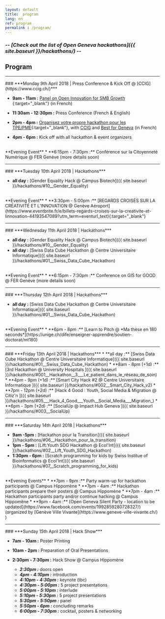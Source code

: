 ```yaml
---
layout: default
title:  program
lang: en
ref: program
permalink : /program/
---
```






### ***-- [Check out the list of Open Geneva hackathons]({{ site.baseurl }}/hackathons/) --***

## **Program**
<hr>
### ***Monday 9th April 2018 | Press Conference & Kick Off @ [CCIG](https://www.ccig.ch/)***


* **9am - 11am :** [Panel on Open Innovation for SMB Growth ](https://www.ccig.ch/agenda/2018/04/Linnovation-au-service-de-la-croissance-des-PME-Le-hackathon-pour-les-Nuls){:target="_blank"} (in French)
* **11:30am - 12:30pm :** Press Conference (French & English)

* **2pm - 4pm :** [Organisez votre propre hackathon pour les TPE/PME](https://www.ccig.ch/agenda/2018/04/Organisez-votre-propre-hackathon){:target="_blank"}, with [CCIG](https://www.ccig.ch/) and [Best for Geneva](https://bestforgeneva.ch/) (in French)
* **4pm - 6pm :** Kick off with all hackathon & event organizers  

<br>
**Evening Event**
* **6:15pm - 7:30pm :** Conférence sur la Citoyenneté Numérique @ FER Genève (more details soon)


<br>

<hr>
### ***Tuesday 10th April 2018 | Hackathons***

* **all day :** [Gender Equality Hack @ Campus Biotech]({{ site.baseurl }}/hackathons/#10__Gender_Equality)

<br>
**Evening Event**
* **3:30pm - 5:00pm :** [REGARDS CROISÉS SUR LA CRÉATIVITÉ ET L’INNOVATION @ Genève Aéroport](https://www.eventbrite.fr/e/billets-regards-croises-sur-la-creativite-et-linnovation-44193547089?utm_term=eventurl_text){:target="_blank"}

<br>
<hr>
### ***Wednesday 11th April 2018 | Hackathons***

* **all day :** [Gender Equality Hack @ Campus Biotech]({{ site.baseurl }}/hackathons/#10__Gender_Equality)
* **all day :** [Swiss Data Cube Hackathon @ Centre Universitaire Informatique]({{ site.baseurl }}/hackathons/#01__Swiss_Data_Cube_Hackathon)

<br>
**Evening Event**
* **6:15pm - 7:30pm :** Conference on GIS for GOOD @ FER Genève (more details soon)


<br>
<hr>
### ***Thursday 12th April 2018 | Hackathons***

* **all day :** [Swiss Data Cube Hackathon @ Centre Universitaire Informatique]({{ site.baseurl }}/hackathons/#01__Swiss_Data_Cube_Hackathon)

<br>
**Evening Event**
* **6pm - 8pm :**  [Learn to Pitch @ *Ma thèse en 180 seconds*](https://unige.ch/dife/enseigner-apprendre/soutien-doctorat/mt180)

<br>
<hr>
### ***Friday 13th April 2018 | Hackathons***
* **all day :** [Swiss Data Cube Hackathon @ Centre Universitaire Informatique]({{ site.baseurl }}/hackathons/#01__Swiss_Data_Cube_Hackathon)
* **8am - 8pm (+1d) :** [3rd Hackathon @ University Hospitals ]({{ site.baseurl }}/hackathons/#001__Hackathon__3___Le_patient_dans_le_réseau_de_soin)
* **4pm - 9pm (+1d) :** [Smart City Hack #2 @ Centre Universitaire Informatique ]({{ site.baseurl }}/hackathons/#002__Smart_City_Hack_v2)
* **7pm - 12pm (+2d) :** [Hack 4 Good : Youth, Social Media & Migration @ Citiz'n ]({{ site.baseurl }}/hackathons/#05___Hack_4_Good___Youth__Social_Media___Migration_)
* **6pm - 3pm (+2d) :** [SocialUp @ Impact Hub Geneva ]({{ site.baseurl }}/hackathons/#003__SocialUp)

<br>
<hr>
### ***Saturday 14th April 2018 | Hackathons***

* **9am -5pm :** [Hackathon pour la Transition]({{ site.baseurl }}/hackathons/#06__Hackathon_pour_la_transition)
* **1pm - 5pm :** [Lift:Youth SDG Hackathon @ Ecol'Int]({{ site.baseurl }}/hackathons/#02__Lift_Youth_SDG_Hackathon)
* **1:30pm - 6pm :** [Scratch programming for kids by Swiss Institue of Bioinformatics @ Ecol'Int]({{ site.baseurl }}/hackathons/#07__Scratch_programming_for_kids)

<br>
**Evening Events**
* **7pm - 9pm :** Party warm-up for hackathon participants @ Campus Hippomène
* **7pm - 4am :** Hackathon participants prepare their posters @ Campus Hippomène
* **7pm - 4am :** Hackathon participants party and/or continue hacking @ Campus Hippomène
* **9pm - 4am :** [Open Geneva Silent Party - location to be updated](https://www.facebook.com/events/1992859280728327/) (organized by [Genève Ville Vivante](https://www.geneve-ville-vivante.ch/) )

<br>
<hr>
### ***Sunday 15th April 2018 | Hack Show***

* **7am - 10am :** Poster Printing
* **10am - 2pm :** Preparation of Oral Presentations

* **2:30pm - 7:30pm :** Hack Show @ Campus Hippomène

  * ***2:30pm :*** doors open
  * ***4pm - 4:10pm :*** introduction
  * ***4:10pm - 4:30pm :*** keynote (tbc)
  * ***4:30pm - 5:00pm :*** 5 project presentations
  * ***5:00pm - 5:10pm :*** interlude
  * ***5:10pm - 5:30pm :*** 5 project presentations
  * ***5:30pm - 5:50pm :*** panel
  * ***5:50pm - 6pm :*** concluding remarks
  * ***6:00pm - 7:30pm :*** cocktail, posters & networking
